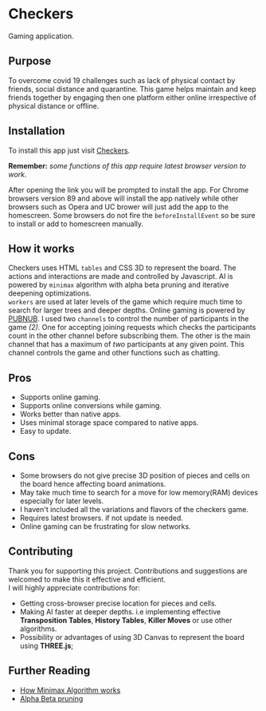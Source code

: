 # Checkers
Gaming application.
## Purpose
To overcome covid 19 challenges such as lack of physical contact by friends, social distance and quarantine. This game helps maintain and keep friends together by engaging then one platform either online irrespective of physical distance or offline.
## Installation
To install this app just visit [Checkers](https://mark-code789.github.io/Checkers/).

**Remember:** 
_some functions of this app require latest browser version to work._

After opening the link you will be prompted to install the app. For Chrome browsers version 89 and above will install the app natively while other browsers such as Opera and UC brower will just add the app to the homescreen. Some browsers do not fire the `beforeInstallEvent` so be sure to install or add to homescreen manually.
## How it works
Checkers uses HTML `tables` and CSS 3D to represent the board. The actions and interactions are made and controlled by Javascript. 
AI is powered by `minimax` algorithm with alpha beta pruning and iterative deepening optimizations.  
`workers` are used at later levels of the game which require much time to search for larger trees and deeper depths. 
Online gaming is powered by [PUBNUB](https://www.pubnub.com). I used two `channels` to control the number of participants in the game _(2)_. One for accepting joining requests which checks the participants count in the other channel before subscribing them. The other is the main channel that has a maximum of _two_ participants at any given point. This channel controls the game and other functions such as chatting.
## Pros
- Supports online gaming. 
- Supports online conversions while gaming. 
- Works better than native apps.
- Uses minimal storage space compared to native apps.
- Easy to update.
## Cons
- Some browsers do not give precise 3D position of pieces and cells on the board hence affecting board animations. 
- May take much time to search for a move for low memory(RAM) devices especially for later levels. 
- I haven't included all the variations and flavors of the checkers game. 
- Requires latest browsers. if not update is needed.
- Online gaming can be frustrating for slow networks. 
## Contributing
Thank you for supporting this project. Contributions and suggestions are welcomed to make this it effective and efficient.  
I will highly appreciate contributions for: 
- Getting cross-browser precise location for pieces and cells.
- Making AI faster at deeper depths. i.e implementing effective **Transposition Tables**, **History Tables**, **Killer Moves** or use other algorithms.
- Possibility or advantages of using 3D Canvas to represent the board using **THREE.js**;

## Further Reading
- [How Minimax Algorithm works](https://en.m.wikipedia.org/wiki/Minimax)
- [Alpha Beta pruning](https://en.m.wikipedia.org/wiki/Alpha%E2%80%93beta_pruning)
